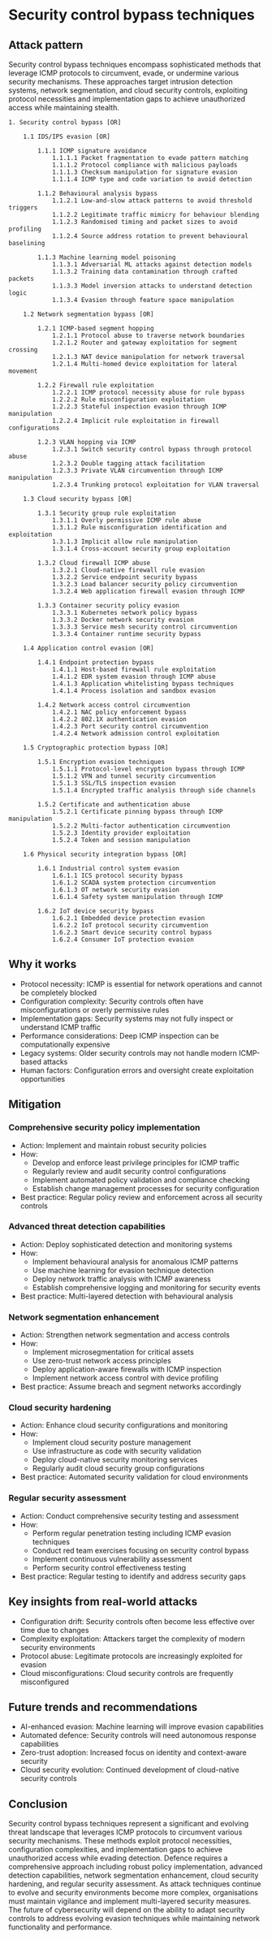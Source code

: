 # Security control bypass techniques

## Attack pattern

Security control bypass techniques encompass sophisticated methods that leverage ICMP protocols to circumvent, evade, or undermine various security mechanisms. These approaches target intrusion detection systems, network segmentation, and cloud security controls, exploiting protocol necessities and implementation gaps to achieve unauthorized access while maintaining stealth.

```text
1. Security control bypass [OR]

    1.1 IDS/IPS evasion [OR]
    
        1.1.1 ICMP signature avoidance
            1.1.1.1 Packet fragmentation to evade pattern matching
            1.1.1.2 Protocol compliance with malicious payloads
            1.1.1.3 Checksum manipulation for signature evasion
            1.1.1.4 ICMP type and code variation to avoid detection
            
        1.1.2 Behavioural analysis bypass
            1.1.2.1 Low-and-slow attack patterns to avoid threshold triggers
            1.1.2.2 Legitimate traffic mimicry for behaviour blending
            1.1.2.3 Randomised timing and packet sizes to avoid profiling
            1.1.2.4 Source address rotation to prevent behavioural baselining
            
        1.1.3 Machine learning model poisoning
            1.1.3.1 Adversarial ML attacks against detection models
            1.1.3.2 Training data contamination through crafted packets
            1.1.3.3 Model inversion attacks to understand detection logic
            1.1.3.4 Evasion through feature space manipulation
            
    1.2 Network segmentation bypass [OR]
    
        1.2.1 ICMP-based segment hopping
            1.2.1.1 Protocol abuse to traverse network boundaries
            1.2.1.2 Router and gateway exploitation for segment crossing
            1.2.1.3 NAT device manipulation for network traversal
            1.2.1.4 Multi-homed device exploitation for lateral movement
            
        1.2.2 Firewall rule exploitation
            1.2.2.1 ICMP protocol necessity abuse for rule bypass
            1.2.2.2 Rule misconfiguration exploitation
            1.2.2.3 Stateful inspection evasion through ICMP manipulation
            1.2.2.4 Implicit rule exploitation in firewall configurations
            
        1.2.3 VLAN hopping via ICMP
            1.2.3.1 Switch security control bypass through protocol abuse
            1.2.3.2 Double tagging attack facilitation
            1.2.3.3 Private VLAN circumvention through ICMP manipulation
            1.2.3.4 Trunking protocol exploitation for VLAN traversal
            
    1.3 Cloud security bypass [OR]
    
        1.3.1 Security group rule exploitation
            1.3.1.1 Overly permissive ICMP rule abuse
            1.3.1.2 Rule misconfiguration identification and exploitation
            1.3.1.3 Implicit allow rule manipulation
            1.3.1.4 Cross-account security group exploitation
            
        1.3.2 Cloud firewall ICMP abuse
            1.3.2.1 Cloud-native firewall rule evasion
            1.3.2.2 Service endpoint security bypass
            1.3.2.3 Load balancer security policy circumvention
            1.3.2.4 Web application firewall evasion through ICMP
            
        1.3.3 Container security policy evasion
            1.3.3.1 Kubernetes network policy bypass
            1.3.3.2 Docker network security evasion
            1.3.3.3 Service mesh security control circumvention
            1.3.3.4 Container runtime security bypass
            
    1.4 Application control evasion [OR]
    
        1.4.1 Endpoint protection bypass
            1.4.1.1 Host-based firewall rule exploitation
            1.4.1.2 EDR system evasion through ICMP abuse
            1.4.1.3 Application whitelisting bypass techniques
            1.4.1.4 Process isolation and sandbox evasion
            
        1.4.2 Network access control circumvention
            1.4.2.1 NAC policy enforcement bypass
            1.4.2.2 802.1X authentication evasion
            1.4.2.3 Port security control circumvention
            1.4.2.4 Network admission control exploitation
            
    1.5 Cryptographic protection bypass [OR]
    
        1.5.1 Encryption evasion techniques
            1.5.1.1 Protocol-level encryption bypass through ICMP
            1.5.1.2 VPN and tunnel security circumvention
            1.5.1.3 SSL/TLS inspection evasion
            1.5.1.4 Encrypted traffic analysis through side channels
            
        1.5.2 Certificate and authentication abuse
            1.5.2.1 Certificate pinning bypass through ICMP manipulation
            1.5.2.2 Multi-factor authentication circumvention
            1.5.2.3 Identity provider exploitation
            1.5.2.4 Token and session manipulation
            
    1.6 Physical security integration bypass [OR]
    
        1.6.1 Industrial control system evasion
            1.6.1.1 ICS protocol security bypass
            1.6.1.2 SCADA system protection circumvention
            1.6.1.3 OT network security evasion
            1.6.1.4 Safety system manipulation through ICMP
            
        1.6.2 IoT device security bypass
            1.6.2.1 Embedded device protection evasion
            1.6.2.2 IoT protocol security circumvention
            1.6.2.3 Smart device security control bypass
            1.6.2.4 Consumer IoT protection evasion
```

## Why it works

-   Protocol necessity: ICMP is essential for network operations and cannot be completely blocked
-   Configuration complexity: Security controls often have misconfigurations or overly permissive rules
-   Implementation gaps: Security systems may not fully inspect or understand ICMP traffic
-   Performance considerations: Deep ICMP inspection can be computationally expensive
-   Legacy systems: Older security controls may not handle modern ICMP-based attacks
-   Human factors: Configuration errors and oversight create exploitation opportunities

## Mitigation

### Comprehensive security policy implementation

-   Action: Implement and maintain robust security policies
-   How:
    -   Develop and enforce least privilege principles for ICMP traffic
    -   Regularly review and audit security control configurations
    -   Implement automated policy validation and compliance checking
    -   Establish change management processes for security configuration
-   Best practice: Regular policy review and enforcement across all security controls

### Advanced threat detection capabilities

-   Action: Deploy sophisticated detection and monitoring systems
-   How:
    -   Implement behavioural analysis for anomalous ICMP patterns
    -   Use machine learning for evasion technique detection
    -   Deploy network traffic analysis with ICMP awareness
    -   Establish comprehensive logging and monitoring for security events
-   Best practice: Multi-layered detection with behavioural analysis

### Network segmentation enhancement

-   Action: Strengthen network segmentation and access controls
-   How:
    -   Implement microsegmentation for critical assets
    -   Use zero-trust network access principles
    -   Deploy application-aware firewalls with ICMP inspection
    -   Implement network access control with device profiling
-   Best practice: Assume breach and segment networks accordingly

### Cloud security hardening

-   Action: Enhance cloud security configurations and monitoring
-   How:
    -   Implement cloud security posture management
    -   Use infrastructure as code with security validation
    -   Deploy cloud-native security monitoring services
    -   Regularly audit cloud security group configurations
-   Best practice: Automated security validation for cloud environments

### Regular security assessment

-   Action: Conduct comprehensive security testing and assessment
-   How:
    -   Perform regular penetration testing including ICMP evasion techniques
    -   Conduct red team exercises focusing on security control bypass
    -   Implement continuous vulnerability assessment
    -   Perform security control effectiveness testing
-   Best practice: Regular testing to identify and address security gaps

## Key insights from real-world attacks

-   Configuration drift: Security controls often become less effective over time due to changes
-   Complexity exploitation: Attackers target the complexity of modern security environments
-   Protocol abuse: Legitimate protocols are increasingly exploited for evasion
-   Cloud misconfigurations: Cloud security controls are frequently misconfigured

## Future trends and recommendations

-   AI-enhanced evasion: Machine learning will improve evasion capabilities
-   Automated defence: Security controls will need autonomous response capabilities
-   Zero-trust adoption: Increased focus on identity and context-aware security
-   Cloud security evolution: Continued development of cloud-native security controls

## Conclusion

Security control bypass techniques represent a significant and evolving threat landscape that leverages ICMP protocols to circumvent various security mechanisms. These methods exploit protocol necessities, configuration complexities, and implementation gaps to achieve unauthorized access while evading detection. Defence requires a comprehensive approach including robust policy implementation, advanced detection capabilities, network segmentation enhancement, cloud security hardening, and regular security assessment. As attack techniques continue to evolve and security environments become more complex, organisations must maintain vigilance and implement multi-layered security measures. The future of cybersecurity will depend on the ability to adapt security controls to address evolving evasion techniques while maintaining network functionality and performance.
